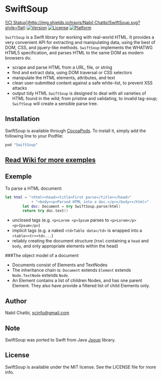 # SwiftSoup

[![CI Status](http://img.shields.io/travis/Nabil Chatbi/SwiftSoup.svg?style=flat)](https://travis-ci.org/scinfu/SwiftSoup)
[![Version](https://img.shields.io/cocoapods/v/SwiftSoup.svg?style=flat)](http://cocoapods.org/pods/SwiftSoup)
[![License](https://img.shields.io/cocoapods/l/SwiftSoup.svg?style=flat)](http://cocoapods.org/pods/SwiftSoup)
[![Platform](https://img.shields.io/cocoapods/p/SwiftSoup.svg?style=flat)](http://cocoapods.org/pods/SwiftSoup)

`SwiftSoup` is a Swift library for working with real-world HTML. It provides a very convenient API for extracting and manipulating data, using the best of DOM, CSS, and jquery-like methods.
`SwiftSoup` implements the WHATWG HTML5 specification, and parses HTML to the same DOM as modern browsers do.
* scrape and parse HTML from a URL, file, or string
* find and extract data, using DOM traversal or CSS selectors
* manipulate the HTML elements, attributes, and text
* clean user-submitted content against a safe white-list, to prevent XSS attacks
* output tidy HTML
`SwiftSoup` is designed to deal with all varieties of HTML found in the wild; from pristine and validating, to invalid tag-soup; `SwiftSoup` will create a sensible parse tree.


## <a name="installation-pane"></a> Installation

SwiftSoup is available through [CocoaPods](http://cocoapods.org). To install
it, simply add the following line to your Podfile:

```ruby
pod "SwiftSoup"
```
## [Read Wiki for more exemples](https://github.com/scinfu/SwiftSoup/wiki)



## Exemple

To parse a HTML document:

```swift
let html = "<html><head><title>First parse</title></head>"
			+ "<body><p>Parsed HTML into a doc.</p></body></html>"
		let doc: Document = try SwiftSoup.parse(html)
		return try doc.text()
```

*   unclosed tags (e.g. `<p>Lorem <p>Ipsum` parses to `<p>Lorem</p> <p>Ipsum</p>`)
*   implicit tags (e.g. a naked `<td>Table data</td>` is wrapped into a `<table><tr><td>...`)
*  reliably creating the document structure (`html` containing a `head` and `body`, and only appropriate elements within the head)


###The object model of a document
* Documents consist of Elements and TextNodes
* The inheritance chain is: `Document` extends `Element` extends `Node.TextNode` extends `Node`.
* An Element contains a list of children Nodes, and has one parent Element. They also have provide a filtered list of child Elements only.




## Author

Nabil Chatbi, scinfu@gmail.com

## Note
SwiftSoup was ported to Swift from Java [Jsoup](https://jsoup.org/) library.

## License

SwiftSoup is available under the MIT license. See the LICENSE file for more info.
